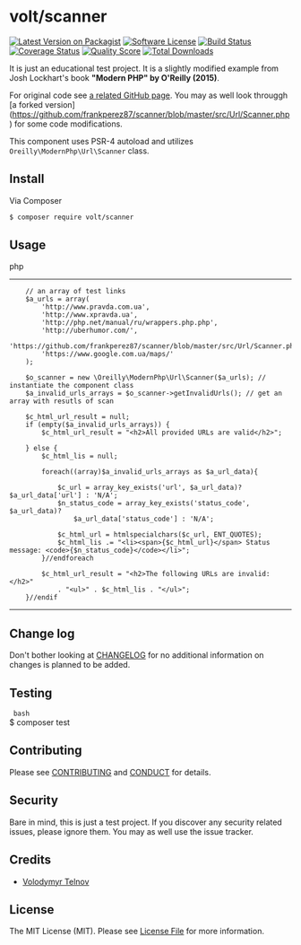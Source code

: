 # volt/scanner

[![Latest Version on Packagist][ico-version]][link-packagist]
[![Software License][ico-license]](LICENSE.md)
[![Build Status][ico-travis]][link-travis]
[![Coverage Status][ico-scrutinizer]][link-scrutinizer]
[![Quality Score][ico-code-quality]][link-code-quality]
[![Total Downloads][ico-downloads]][link-downloads]


It is just an educational test project. 
It is a slightly modified example from Josh Lockhart's book __"Modern PHP" by O'Reilly (2015)__.

For original code see [a related GitHub page](https://github.com/modern-php/scanner).
You may as well look througgh [a forked version] (https://github.com/frankperez87/scanner/blob/master/src/Url/Scanner.php) for some code modifications.

This component uses PSR-4 autoload and utilizes ```Oreilly\ModernPhp\Url\Scanner``` class.

## Install

Via Composer

``` bash 
$ composer require volt/scanner
``` 

## Usage

php 
****
```
    // an array of test links
    $a_urls = array(
        'http://www.pravda.com.ua',
        'http://www.xpravda.ua',
        'http://php.net/manual/ru/wrappers.php.php',
        'http://uberhumor.com/',
        'https://github.com/frankperez87/scanner/blob/master/src/Url/Scanner.php',
        'https://www.google.com.ua/maps/'
    );
    
    $o_scanner = new \Oreilly\ModernPhp\Url\Scanner($a_urls); // instantiate the component class
    $a_invalid_urls_arrays = $o_scanner->getInvalidUrls(); // get an array with resutls of scan 
    
    $c_html_url_result = null;
    if (empty($a_invalid_urls_arrays)) {
        $c_html_url_result = "<h2>All provided URLs are valid</h2>";
    
    } else {
        $c_html_lis = null;
        
        foreach((array)$a_invalid_urls_arrays as $a_url_data){
            
            $c_url = array_key_exists('url', $a_url_data)? $a_url_data['url'] : 'N/A';
            $n_status_code = array_key_exists('status_code', $a_url_data)? 
                $a_url_data['status_code'] : 'N/A';
            
            $c_html_url = htmlspecialchars($c_url, ENT_QUOTES);
            $c_html_lis .= "<li><span>{$c_html_url}</span> Status message: <code>{$n_status_code}</code></li>";        
        }//endforeach
    
        $c_html_url_result = "<h2>The following URLs are invalid:</h2>"
            . "<ul>" . $c_html_lis . "</ul>";
    }//endif
```
****

## Change log

Don't bother looking at [CHANGELOG](CHANGELOG.md) for no additional information on changes is planned to be added.

## Testing

``` bash```  
    $ composer test

## Contributing

Please see [CONTRIBUTING](CONTRIBUTING.md) and [CONDUCT](CONDUCT.md) for details.

## Security

Bare in mind, this is just a test project. If you discover any security related issues, please ignore them. You may as well use the issue tracker.

## Credits

- [Volodymyr Telnov][link-author]

## License

The MIT License (MIT). Please see [License File](LICENSE.md) for more information.

[ico-version]: https://img.shields.io/packagist/v/volt/scanner.svg?style=flat-square
[ico-license]: https://img.shields.io/badge/license-MIT-brightgreen.svg?style=flat-square
[ico-travis]: https://img.shields.io/travis/volt/scanner/master.svg?style=flat-square
[ico-scrutinizer]: https://img.shields.io/scrutinizer/coverage/g/volt/scanner.svg?style=flat-square
[ico-code-quality]: https://img.shields.io/scrutinizer/g/volt/scanner.svg?style=flat-square
[ico-downloads]: https://img.shields.io/packagist/dt/volt/scanner.svg?style=flat-square

[link-packagist]: https://packagist.org/packages/volt/scanner
[link-travis]: https://travis-ci.org/volt/scanner
[link-scrutinizer]: https://scrutinizer-ci.com/g/volt/scanner/code-structure
[link-code-quality]: https://scrutinizer-ci.com/g/volt/scanner
[link-downloads]: https://packagist.org/packages/volt/scanner
[link-author]: https://github.com/voltel
[link-contributors]: ../../contributors

